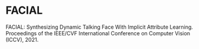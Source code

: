 # FACIAL
FACIAL: Synthesizing Dynamic Talking Face With Implicit Attribute Learning. Proceedings of the IEEE/CVF International Conference on Computer Vision (ICCV), 2021.
